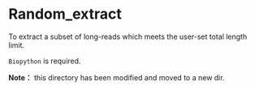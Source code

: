 # Random_extract
To extract a subset of long-reads which meets the user-set total length limit.

`Biopython` is required.

**Note：** this directory has been modified and moved to a new dir.
